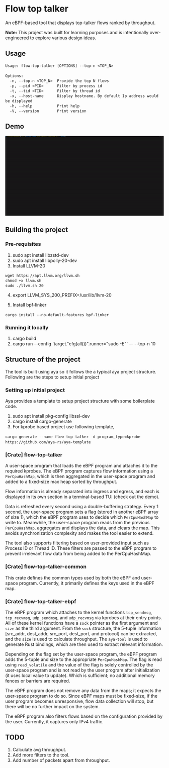 # Flow top talker

An eBPF-based tool that displays top-talker flows ranked by throughput.

**Note:** This project was built for learning purposes and is intentionally over-engineered to explore various design ideas.

## Usage

```
Usage: flow-top-talker [OPTIONS] --top-n <TOP_N>

Options:
  -n, --top-n <TOP_N>  Provide the top N flows
  -p, --pid <PID>      Filter by process id
  -t, --tid <TID>      Filter by thread id
  -x, --host-name      Display hostname. By default Ip address would be displayed
  -h, --help           Print help
  -V, --version        Print version
```

## Demo

![Demo](assets/demo.gif)

## Building the project

### Pre-requisites 

1. sudo apt install libzstd-dev
2. sudo apt install libpolly-20-dev
3. Install LLVM-20

```
wget https://apt.llvm.org/llvm.sh
chmod +x llvm.sh
sudo ./llvm.sh 20
```

4. export LLVM_SYS_200_PREFIX=/usr/lib/llvm-20

5. Install bpf-linker

```cargo install --no-default-features bpf-linker```

### Running it locally

1. cargo build
2. cargo run --config 'target."cfg(all())".runner="sudo -E"' -- --top-n 10

## Structure of the project

The tool is built using aya so it follows the a typical aya project structure. Following are the steps to setup initial project

### Setting up initial project

Aya provides a template to setup project structure with some boilerplate code.

1. sudo apt install pkg-config libssl-dev
2. cargo install cargo-generate
3. For kprobe based project use following template,

```cargo generate --name flow-top-talker -d program_type=kprobe https://github.com/aya-rs/aya-template```

### [Crate] flow-top-talker

A user-space program that loads the eBPF program and attaches it to the required kprobes. The eBPF program captures flow information using a `PerCpuHashMap`, which is then aggregated in the user-space program and added to a fixed-size max heap sorted by throughput.

Flow information is already separated into ingress and egress, and each is displayed in its own section in a terminal-based TUI (check out the demo).

Data is refreshed every second using a double-buffering strategy. Every 1 second, the user-space program sets a flag (stored in another eBPF array of size 1), which the eBPF program uses to decide which `PerCpuHashMap` to write to. Meanwhile, the user-space program reads from the previous `PerCpuHashMap`, aggregates and displays the data, and clears the map. This avoids synchronization complexity and makes the tool easier to extend.

The tool also supports filtering based on user-provided input such as Process ID or Thread ID. These filters are passed to the eBPF program to prevent irrelevant flow data from being added to the PerCpuHashMap.

### [Crate] flow-top-talker-common

This crate defines the common types used by both the eBPF and user-space program. Currently, it primarily defines the keys used in the eBPF map.

### [Crate] flow-top-talker-ebpf

The eBPF program which attaches to the kernel functions `tcp_sendmsg`, `tcp_recvmsg`, `udp_sendmsg`, and `udp_recvmsg` via kprobes at their entry points. All of these kernel functions have a `sock` pointer as the first argument and `size` as the third argument. From the `sock` structure, the 5-tuple information [src_addr, dest_addr, src_port, dest_port, and protocol] can be extracted, and the `size` is used to calculate throughput. The `aya-tool` is used to generate Rust bindings, which are then used to extract relevant information.

Depending on the flag set by the user-space program, the eBPF program adds the 5-tuple and size to the appropriate `PerCpuHashMap`. The flag is read using `read_volatile` and the value of the flag is solely controlled by the user-space program and is not read by the user program after initialization (it uses local value to update). Which is sufficient; no additional memory fences or barriers are required.

The eBPF program does not remove any data from the maps; it expects the user-space program to do so. Since eBPF maps must be fixed-size, if the user program becomes unresponsive, flow data collection will stop, but there will be no further impact on the system.

The eBPF program also filters flows based on the configuration provided by the user. Currently, it captures only IPv4 traffic.

## TODO

1. Calculate avg throughput.
2. Add more filters to the tool.
3. Add number of packets apart from throughput.
